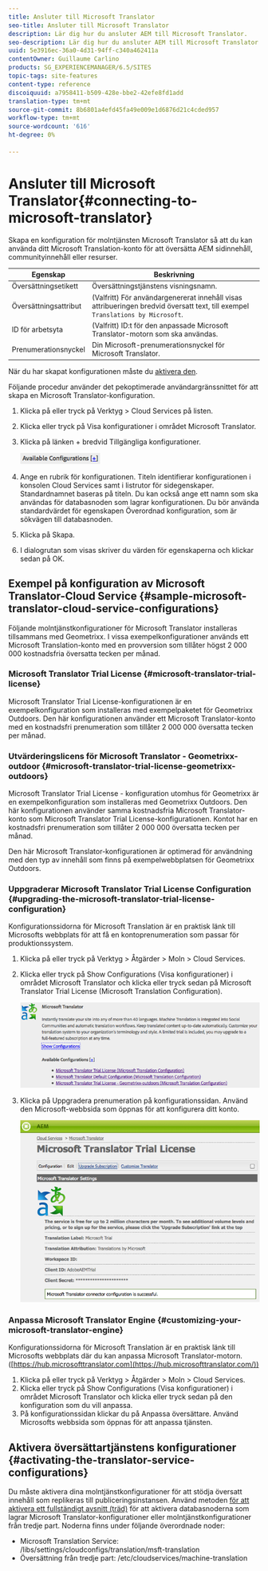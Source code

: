 ```yaml
---
title: Ansluter till Microsoft Translator
seo-title: Ansluter till Microsoft Translator
description: Lär dig hur du ansluter AEM till Microsoft Translator.
seo-description: Lär dig hur du ansluter AEM till Microsoft Translator.
uuid: 5e3916ec-36a0-4d31-94ff-c340a462411a
contentOwner: Guillaume Carlino
products: SG_EXPERIENCEMANAGER/6.5/SITES
topic-tags: site-features
content-type: reference
discoiquuid: a7958411-b509-428e-bbe2-42efe8fd1add
translation-type: tm+mt
source-git-commit: 8b6801a4efd45fa49e009e1d6876d21c4cded957
workflow-type: tm+mt
source-wordcount: '616'
ht-degree: 0%

---
```



# Ansluter till Microsoft Translator{#connecting-to-microsoft-translator}

Skapa en konfiguration för molntjänsten Microsoft Translator så att du kan använda ditt Microsoft Translation-konto för att översätta AEM sidinnehåll, communityinnehåll eller resurser.

| Egenskap | Beskrivning |
|---|---|
| Översättningsetikett | Översättningstjänstens visningsnamn. |
| Översättningsattribut | (Valfritt) För användargenererat innehåll visas attribueringen bredvid översatt text, till exempel `Translations by Microsoft`. |
| ID för arbetsyta | (Valfritt) ID:t för den anpassade Microsoft Translator-motorn som ska användas. |
| Prenumerationsnyckel | Din Microsoft-prenumerationsnyckel för Microsoft Translator. |

När du har skapat konfigurationen måste du [aktivera den](/help/sites-administering/tc-msconf.md#activating-the-translator-service-configurations).

Följande procedur använder det pekoptimerade användargränssnittet för att skapa en Microsoft Translator-konfiguration.

1. Klicka på eller tryck på Verktyg > Cloud Services på listen.
1. Klicka eller tryck på Visa konfigurationer i området Microsoft Translator.
1. Klicka på länken + bredvid Tillgängliga konfigurationer.

   ![chlimage_1-382](assets/chlimage_1-382.png)

1. Ange en rubrik för konfigurationen. Titeln identifierar konfigurationen i konsolen Cloud Services samt i listrutor för sidegenskaper. Standardnamnet baseras på titeln. Du kan också ange ett namn som ska användas för databasnoden som lagrar konfigurationen. Du bör använda standardvärdet för egenskapen Överordnad konfiguration, som är sökvägen till databasnoden.
1. Klicka på Skapa.
1. I dialogrutan som visas skriver du värden för egenskaperna och klickar sedan på OK.

## Exempel på konfiguration av Microsoft Translator-Cloud Service {#sample-microsoft-translator-cloud-service-configurations}

Följande molntjänstkonfigurationer för Microsoft Translator installeras tillsammans med Geometrixx. I vissa exempelkonfigurationer används ett Microsoft Translation-konto med en provversion som tillåter högst 2 000 000 kostnadsfria översatta tecken per månad.

### Microsoft Translator Trial License {#microsoft-translator-trial-license}

Microsoft Translator Trial License-konfigurationen är en exempelkonfiguration som installeras med exempelpaketet för Geometrixx Outdoors. Den här konfigurationen använder ett Microsoft Translator-konto med en kostnadsfri prenumeration som tillåter 2 000 000 översatta tecken per månad.

### Utvärderingslicens för Microsoft Translator - Geometrixx-outdoor {#microsoft-translator-trial-license-geometrixx-outdoors}

Microsoft Translator Trial License - konfiguration utomhus för Geometrixx är en exempelkonfiguration som installeras med Geometrixx Outdoors. Den här konfigurationen använder samma kostnadsfria Microsoft Translator-konto som Microsoft Translator Trial License-konfigurationen. Kontot har en kostnadsfri prenumeration som tillåter 2 000 000 översatta tecken per månad.

Den här Microsoft Translator-konfigurationen är optimerad för användning med den typ av innehåll som finns på exempelwebbplatsen för Geometrixx Outdoors.

### Uppgraderar Microsoft Translator Trial License Configuration {#upgrading-the-microsoft-translator-trial-license-configuration}

Konfigurationssidorna för Microsoft Translation är en praktisk länk till Microsofts webbplats för att få en kontoprenumeration som passar för produktionssystem.

1. Klicka på eller tryck på Verktyg > Åtgärder > Moln > Cloud Services.
1. Klicka eller tryck på Show Configurations (Visa konfigurationer) i området Microsoft Translator och klicka eller tryck sedan på Microsoft Translator Trial License (Microsoft Translation Configuration).

   ![chlimage_1-383](assets/chlimage_1-383.png)

1. Klicka på Uppgradera prenumeration på konfigurationssidan. Använd den Microsoft-webbsida som öppnas för att konfigurera ditt konto.

   ![chlimage_1-384](assets/chlimage_1-384.png)

### Anpassa Microsoft Translator Engine {#customizing-your-microsoft-translator-engine}

Konfigurationssidorna för Microsoft Translation är en praktisk länk till Microsofts webbplats där du kan anpassa Microsoft Translator-motorn. ([https://hub.microsofttranslator.com](https://hub.microsofttranslator.com/))

1. Klicka på eller tryck på Verktyg > Åtgärder > Moln > Cloud Services.
1. Klicka eller tryck på Show Configurations (Visa konfigurationer) i området Microsoft Translator och klicka eller tryck sedan på den konfiguration som du vill anpassa.
1. På konfigurationssidan klickar du på Anpassa översättare. Använd Microsofts webbsida som öppnas för att anpassa tjänsten.

## Aktivera översättartjänstens konfigurationer {#activating-the-translator-service-configurations}

Du måste aktivera dina molntjänstkonfigurationer för att stödja översatt innehåll som replikeras till publiceringsinstansen. Använd metoden [för att aktivera ett fullständigt avsnitt (träd)](/help/sites-authoring/publishing-pages.md#publishing-and-unpublishing-a-tree) för att aktivera databasnoderna som lagrar Microsoft Translator-konfigurationer eller molntjänstkonfigurationer från tredje part. Noderna finns under följande överordnade noder:

* Microsoft Translation Service: /libs/settings/cloudconfigs/translation/msft-translation
* Översättning från tredje part: /etc/cloudservices/machine-translation

